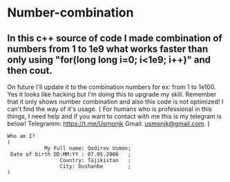 # Number-combination
In this c++ source of code I made combination of numbers from 1 to 1e9 what works faster than only using "for(long long i=0; i&lt;1e9; i++)" and then cout. 
----------------------------------------------------------------------------------------------------------------------------------------------------------------
On future I'll update it to the combination numbers for ex: from 1 to 1e100. 
Yes it looks like hacking but I'm doing this to upgrade my skill. Remember that it only shows number combination and also this code is not optimized! I can't find 
the way of it's usage.
{
  For humans who is professional in this things, I need help and if you want to contact with me this is my telegram is below!
  Telegramm: https://t.me/Usmonjk
  Gmail: usmonjk@gmail.com.
}
~~~~~~~~~~~~~~~~~~~~~~~~~~~~~~~~~~~~~~~~~~~~~~~~~~~~~~~~~~~~~~~~~~~~~~~~~~~~~~~~~~~~~~~~~~~~~~~~~~~~~~~~~~~~~~~~~~~~~~~~~~~~~~~~~~~~~~~~~~~~~~~~~~~~~~~~~~~~~~~~~~~
Who am I?
(
            My Full name: Qodirov Usmon;
 Date of birth DD:MM:YY : 07.05.2006   ;
                 Country: Tajikistan   ;
                 City: Dushanbe        ;
)
